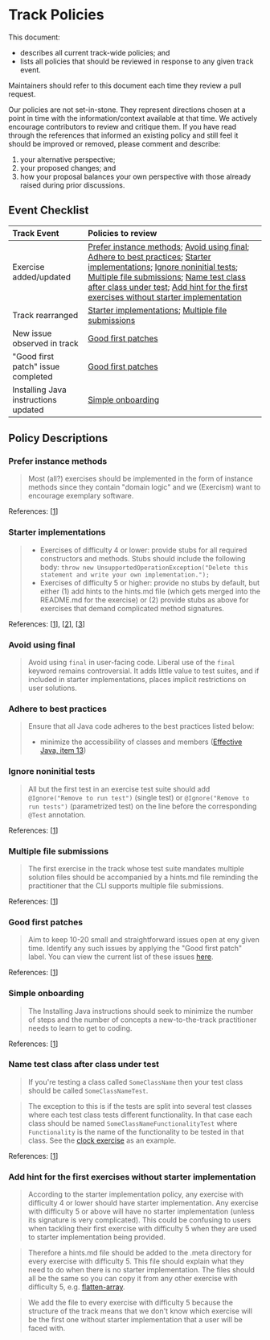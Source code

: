 # Track Policies

This document:

- describes all current track-wide policies; and
- lists all policies that should be reviewed in response to any given track event.

Maintainers should refer to this document each time they review a pull request.

Our policies are not set-in-stone. They represent directions chosen at a point in time with the information/context available at that time. We actively encourage contributors to review and critique them. If you have read through the references that informed an existing policy and still feel it should be improved or removed, please comment and describe:

1. your alternative perspective;
2. your proposed changes; and
3. how your proposal balances your own perspective with those already raised during prior discussions.

## Event Checklist

| Track Event | Policies to review |
|:------------|:-----------------|
| Exercise added/updated | [Prefer instance methods](#prefer-instance-methods); [Avoid using final](#avoid-using-final); [Adhere to best practices](#adhere-to-best-practices); [Starter implementations](#starter-implementations); [Ignore noninitial tests](#ignore-noninitial-tests); [Multiple file submissions](#multiple-file-submissions); [Name test class after class under test](#name-test-class-after-class-under-test); [Add hint for the first exercises without starter implementation](#add-hint-for-the-first-exercises-without-starter-implementation)
| Track rearranged | [Starter implementations](#starter-implementations); [Multiple file submissions](#multiple-file-submissions) |
| New issue observed in track | [Good first patches](#good-first-patches) |
| "Good first patch" issue completed | [Good first patches](#good-first-patches) |
| Installing Java instructions updated | [Simple onboarding](#simple-onboarding) |

## Policy Descriptions

### Prefer instance methods

> Most (all?) exercises should be implemented in the form of instance methods since they contain "domain logic" and we (Exercism) want to encourage exemplary software.

References: [[1](https://github.com/exercism/java/issues/177#issuecomment-261291741)]

### Starter implementations

> - Exercises of difficulty 4 or lower: provide stubs for all required constructors and methods. Stubs should include the following body:
    `throw new UnsupportedOperationException("Delete this statement and write your own implementation.");`
> - Exercises of difficulty 5 or higher: provide no stubs by default, but either (1) add hints to the hints.md file (which gets merged into the README.md for the exercise) or (2) provide stubs as above for exercises that demand complicated method signatures.

References: [[1](https://github.com/exercism/java/issues/178)], [[2](https://github.com/exercism/java/pull/683#discussion_r125506930)], [[3](https://github.com/exercism/java/issues/977)]

### Avoid using final

> Avoid using `final` in user-facing code. Liberal use of the `final` keyword remains controversial. It adds little value to test suites, and if included in starter implementations, places implicit restrictions on user solutions.

### Adhere to best practices

> Ensure that all Java code adheres to the best practices listed below:
> - minimize the accessibility of classes and members ([Effective Java, item 13](http://jtechies.blogspot.com/2012/07/item-13-minimize-accessibility-of.html))

### Ignore noninitial tests

> All but the first test in an exercise test suite should add `@Ignore("Remove to run test")` (single test) or `@Ignore("Remove to run tests")` (parametrized test) on the line before the corresponding `@Test` annotation.

References: [[1](https://github.com/exercism/java/issues/101#issuecomment-249349204)]

### Multiple file submissions

> The first exercise in the track whose test suite mandates multiple solution files should be accompanied by a hints.md file reminding the practitioner that the CLI supports multiple file submissions.

References: [[1](https://github.com/exercism/java/issues/365#issuecomment-292533120)]

### Good first patches

> Aim to keep 10-20 small and straightforward issues open at eny given time. Identify any such issues by applying the "Good first patch" label. You can view the current list of these issues [here](https://github.com/exercism/java/issues?q=is%3Aissue+is%3Aopen+label%3A%22good+first+patch%22).

References: [[1](https://github.com/exercism/java/issues/220#issue-196447088)]

### Simple onboarding

> The Installing Java instructions should seek to minimize the number of steps and the number of concepts a new-to-the-track practitioner needs to learn to get to coding.

References: [[1](https://github.com/exercism/java/issues/395#issue-215734887)]

### Name test class after class under test

> If you're testing a class called `SomeClassName` then your test class should be called `SomeClassNameTest`. 

> The exception to this is if the tests are split into several test classes where each test class tests different functionality. In that case each class should be named `SomeClassNameFunctionalityTest` where `Functionality` is the name of the functionality to be tested in that class. See the [clock exercise](https://github.com/exercism/java/tree/master/exercises/clock) as an example.

References: [[1](https://github.com/exercism/java/issues/697)]

### Add hint for the first exercises without starter implementation

> According to the starter implementation policy, any exercise with difficulty 4 or lower should have starter implementation.
> Any exercise with difficulty 5 or above will have no starter implementation (unless its signature is very complicated).
> This could be confusing to users when tackling their first exercise with difficulty 5 when they are used to starter implementation being provided.

> Therefore a hints.md file should be added to the .meta directory for every exercise with difficulty 5.
> This file should explain what they need to do when there is no starter implementation.
> The files should all be the same so you can copy it from any other exercise with difficulty 5, e.g. [flatten-array](https://github.com/exercism/java/tree/master/exercises/flatten-array/.meta/hints.md).

> We add the file to every exercise with difficulty 5 because the structure of the track means that we don't know which exercise will be the first one without starter implementation that a user will be faced with.
